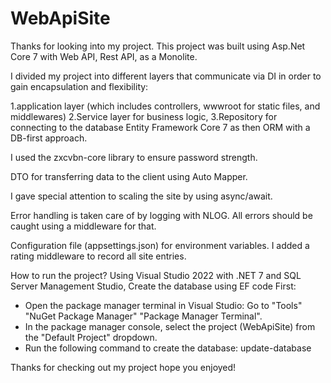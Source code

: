 # WebApiSite
Thanks for looking into my project. This project was built using Asp.Net Core 7 with Web API, Rest API, as a Monolite.

I divided my project into different layers that communicate via DI in order to gain encapsulation and flexibility:

1.application layer (which includes controllers, wwwroot for static files, and middlewares)
2.Service layer for business logic,
3.Repository for connecting to the database Entity Framework Core 7 as then ORM with a DB-first approach.

I used the zxcvbn-core library to ensure password strength.

DTO for transferring data to the client using Auto Mapper.

I gave special attention to scaling the site by using async/await.

Error handling is taken care of by logging with NLOG. All errors should be caught using a middleware for that.

Configuration file (appsettings.json) for environment variables. I added a rating middleware to record all site entries.

How to run the project?
Using Visual Studio 2022 with .NET 7 and SQL Server Management Studio, 
Create the database using EF code First:
   - Open the package manager terminal in Visual Studio: Go to "Tools" "NuGet Package Manager" "Package Manager Terminal".
   - In the package manager console, select the project (WebApiSite) from the "Default Project" dropdown.
   - Run the following command to create the database: update-database

     
Thanks for checking out my project hope you enjoyed!
